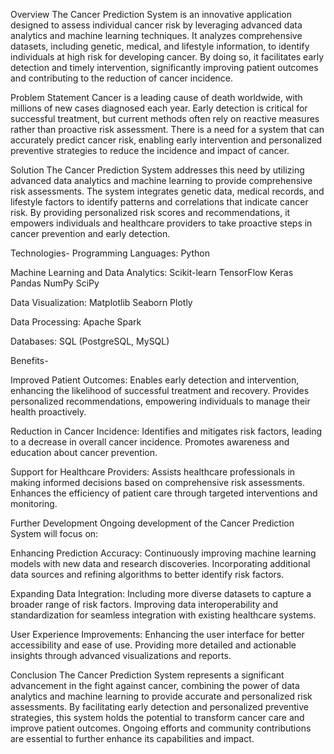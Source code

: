 Overview
The Cancer Prediction System is an innovative application designed to assess individual cancer risk by leveraging advanced data analytics and machine learning techniques. It analyzes comprehensive datasets, including genetic, medical, and lifestyle information, to identify individuals at high risk for developing cancer. By doing so, it facilitates early detection and timely intervention, significantly improving patient outcomes and contributing to the reduction of cancer incidence.

Problem Statement
Cancer is a leading cause of death worldwide, with millions of new cases diagnosed each year. Early detection is critical for successful treatment, but current methods often rely on reactive measures rather than proactive risk assessment. There is a need for a system that can accurately predict cancer risk, enabling early intervention and personalized preventive strategies to reduce the incidence and impact of cancer.

Solution
The Cancer Prediction System addresses this need by utilizing advanced data analytics and machine learning to provide comprehensive risk assessments. The system integrates genetic data, medical records, and lifestyle factors to identify patterns and correlations that indicate cancer risk. By providing personalized risk scores and recommendations, it empowers individuals and healthcare providers to take proactive steps in cancer prevention and early detection.

Technologies-
Programming Languages:
Python
 
Machine Learning and Data Analytics:
Scikit-learn
TensorFlow
Keras
Pandas
NumPy
SciPy

Data Visualization:
Matplotlib
Seaborn
Plotly

Data Processing:
Apache Spark

Databases:
SQL (PostgreSQL, MySQL)

Benefits-

Improved Patient Outcomes:
Enables early detection and intervention, enhancing the likelihood of successful treatment and recovery.
Provides personalized recommendations, empowering individuals to manage their health proactively.

Reduction in Cancer Incidence:
Identifies and mitigates risk factors, leading to a decrease in overall cancer incidence.
Promotes awareness and education about cancer prevention.

Support for Healthcare Providers:
Assists healthcare professionals in making informed decisions based on comprehensive risk assessments.
Enhances the efficiency of patient care through targeted interventions and monitoring.

Further Development
Ongoing development of the Cancer Prediction System will focus on:

Enhancing Prediction Accuracy:
Continuously improving machine learning models with new data and research discoveries.
Incorporating additional data sources and refining algorithms to better identify risk factors.

Expanding Data Integration:
Including more diverse datasets to capture a broader range of risk factors.
Improving data interoperability and standardization for seamless integration with existing healthcare systems.

User Experience Improvements:
Enhancing the user interface for better accessibility and ease of use.
Providing more detailed and actionable insights through advanced visualizations and reports.

Conclusion
The Cancer Prediction System represents a significant advancement in the fight against cancer, combining the power of data analytics and machine learning to provide accurate and personalized risk assessments. By facilitating early detection and personalized preventive strategies, this system holds the potential to transform cancer care and improve patient outcomes. Ongoing efforts and community contributions are essential to further enhance its capabilities and impact.
